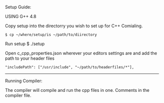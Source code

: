 Setup Guide:

USING G++ 4.8

Copy setup into the directorry you wish to set up for C++ Comialing.

	$ cp ~/where/setup/is ~/path/to/diirectory

Run setup
	$ ./setup

Open c_cpp_properties.json wherever your editors settings are and add 
the path to your header files

	"includePath": ["/usr/include", "~/path/to/headerfiles/*"],

-----------------------------------------------------------------------------

Running Compiler:

The compiler will compile and run the cpp files in one.
Comments in the compiler file.
